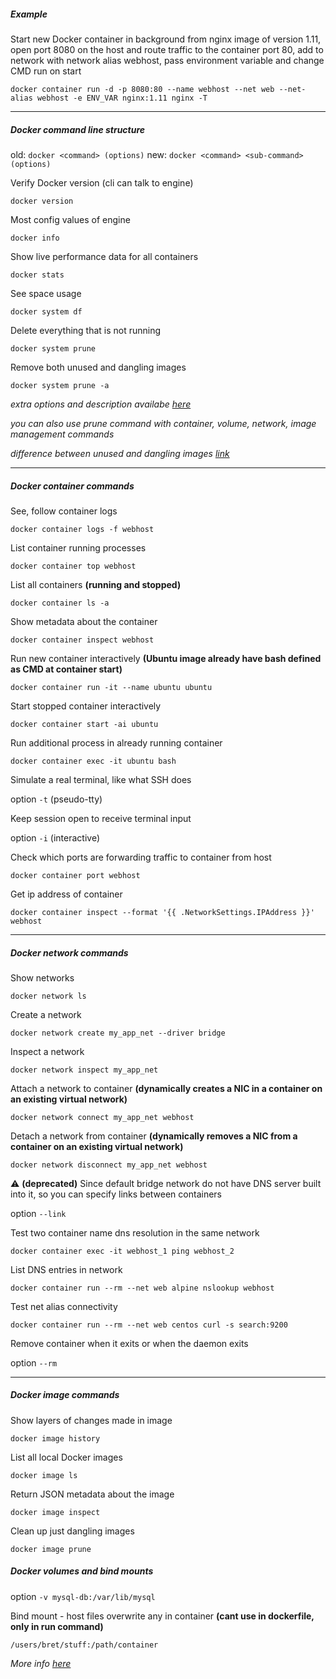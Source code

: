 ##### Example

Start new Docker container in background from nginx image of version 1.11, open port 8080 on the host and route traffic to the container port 80, add to network with network alias webhost, pass environment variable and change CMD run on start 

`docker container run -d -p 8080:80 --name webhost --net web --net-alias webhost -e ENV_VAR nginx:1.11 nginx -T`

---

##### Docker command line structure

old: `docker <command> (options)`
new: `docker <command> <sub-command> (options)`

Verify Docker version (cli can talk to engine)

`docker version`

Most config values of engine

`docker info`

Show live performance data for all containers

`docker stats`

See space usage

`docker system df`

Delete everything that is not running 

`docker system prune`

Remove both unused and dangling images

`docker system prune -a`

*extra options and description availabe [here](https://docs.docker.com/engine/reference/commandline/system_prune/)*

*you can also use prune command with container, volume, network, image management commands*

*difference between unused and dangling images [link](https://stackoverflow.com/questions/45142528/what-is-a-dangling-image-and-what-is-an-unused-image)*

---

##### Docker container commands

See, follow container logs

`docker container logs -f webhost`

List container running processes 

`docker container top webhost`

List all containers **(running and stopped)**

`docker container ls -a`

Show metadata about the container

`docker container inspect webhost`

Run new container interactively **(Ubuntu image already have bash defined as CMD at container start)**

`docker container run -it --name ubuntu ubuntu`

Start stopped container interactively

`docker container start -ai ubuntu`

Run additional process in already running container

`docker container exec -it ubuntu bash`

Simulate a real terminal, like what SSH does

option `-t` (pseudo-tty)

Keep session open to receive terminal input

option `-i` (interactive)

Check which ports are forwarding traffic to container from host

`docker container port webhost`

Get ip address of container

`docker container inspect --format '{{ .NetworkSettings.IPAddress }}' webhost`

---

##### Docker network commands

Show networks

`docker network ls`

Create a network

`docker network create my_app_net --driver bridge`

Inspect a network

`docker network inspect my_app_net`

Attach a network to container **(dynamically creates a NIC in a container on an existing virtual network)**

`docker network connect my_app_net webhost`

Detach a network from container **(dynamically removes a NIC from a container on an existing virtual network)**

`docker network disconnect my_app_net webhost`

:warning: **(deprecated)** Since default bridge network do not have DNS server built into it, so you can specify links between containers

option `--link`

Test two container name dns resolution in the same network

`docker container exec -it webhost_1 ping webhost_2`

List DNS entries in network

`docker container run --rm --net web alpine nslookup webhost`

Test net alias connectivity

`docker container run --rm --net web centos curl -s search:9200`

Remove container when it exits or when the daemon exits

option `--rm`

---

##### Docker image commands

Show layers of changes made in image

`docker image history`

List all local Docker images

`docker image ls`

Return JSON metadata about the image

`docker image inspect`

Clean up just dangling images

`docker image prune`

##### Docker volumes and bind mounts

option `-v mysql-db:/var/lib/mysql`

Bind mount - host files overwrite any in container **(cant use in dockerfile, only in run command)**

`/users/bret/stuff:/path/container`

*More info [here](https://docs.docker.com/storage/volumes/)*



